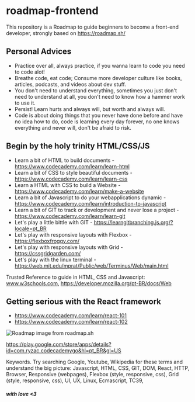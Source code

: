 # roadmap-frontend

This repository is a Roadmap to guide beginners to become a front-end developer, strongly based on https://roadmap.sh/

## Personal Advices

- Practice over all, always practice, if you wanna learn to code you need to code alot!
- Breathe code, eat code; Consume more developer culture like books, articles, podcasts, and videos about dev stuff.
- You don't need to understand everything, sometimes you just don't need to understand at all, you don't need to know how a hammer work to use it.
- Persist! Learn hurts and always will, but worth and always will.
- Code is about doing things that you never have done before and have no idea how to do, code is learning every day forever, no one knows everything and never will, don't be afraid to risk.


## Begin by the holy trinity HTML/CSS/JS

- Learn a bit of HTML to build documents - https://www.codecademy.com/learn/learn-html
- Learn a bit of CSS to style beautiful documents - https://www.codecademy.com/learn/learn-css
- Learn a HTML with CSS to build a Website - https://www.codecademy.com/learn/make-a-website
- Learn a bit of Javascript to do your webapplications dynamic - https://www.codecademy.com/learn/introduction-to-javascript
- Learn a bit of GIT to track or development and never lose a project - https://www.codecademy.com/learn/learn-git
- Let's play a little bittle with GIT - https://learngitbranching.js.org/?locale=pt_BR
- Let's play with responsive layouts with Flexbox - https://flexboxfroggy.com/
- Let's play with responsive layouts with Grid - https://cssgridgarden.com/
- Let's play with the linux terminal - https://web.mit.edu/mprat/Public/web/Terminus/Web/main.html


Trusted Reference to guide in HTML, CSS and Javascript:
www.w3schools.com, https://developer.mozilla.org/pt-BR/docs/Web

## Getting serious with the React framework

- https://www.codecademy.com/learn/react-101
- https://www.codecademy.com/learn/react-102


![Roadmap image from roadmap.sh](https://roadmap.sh/roadmaps/frontend.png)

https://play.google.com/store/apps/details?id=com.ryzac.codecademygo&hl=pt_BR&gl=US


Keywords. Try searching Google, Youtube, Wikipedia for these terms and understand the big picture: Javascript, HTML, CSS, GIT, DOM, React, HTTP, Browser, Responsive (webpages), Flexbox (style, responsive, css), Grid (style, responsive, css), UI, UX, Linux, Ecmascript, TC39, 



##### with love <3 
